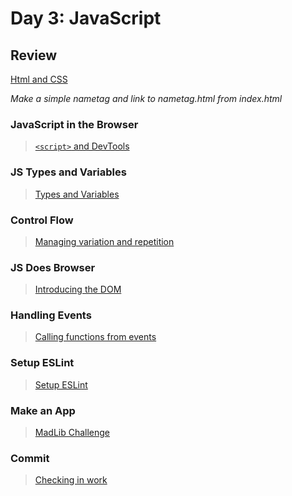 Day 3: JavaScript
===

## Review

[Html and CSS](../2-tuesday)

_Make a simple nametag and link to nametag.html from index.html_

### JavaScript in the Browser

> [`<script>` and DevTools](script.md)

### JS Types and Variables

> [Types and Variables](types-vars.md)

### Control Flow

> [Managing variation and repetition](control-flow.md)

### JS Does Browser

> [Introducing the DOM](dom.md)

### Handling Events

> [Calling functions from events](handling-events.md)

### Setup ESLint

> [Setup ESLint](eslint.md)

### Make an App

> [MadLib Challenge](madlib-challenge.md)

### Commit

> [Checking in work](../commit.md)
